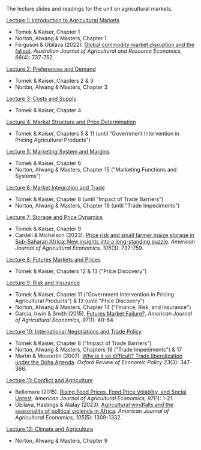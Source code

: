 The lecture slides and readings for the unit on agricultural markets.

[Lecture 1: Introduction to Agricultural Markets](https://davidubilava.com/agmarkets_slides/01-Intro.html)

- Tomek & Kaiser, Chapter 1
- Norton, Alwang & Masters, Chapter 1
- Ferguson & Ubilava (2022). [Global commodity market disruption and the fallout](https://doi.org/10.1111/1467-8489.12497). *Australian Journal of Agricultural and Resource Economics, 66*(4): 737-752.

[Lecture 2: Preferences and Demand](https://davidubilava.com/agmarkets_slides/02-Demand.html)

- Tomek & Kaiser, Chapters 2 & 3
- Norton, Alwang & Masters, Chapter 3

[Lecture 3: Costs and Supply](https://davidubilava.com/agmarkets_slides/03-Supply.html)

- Tomek & Kaiser, Chapter 4

[Lecture 4: Market Structure and Price Determination](https://davidubilava.com/agmarkets_slides/04-Prices.html)

- Tomek & Kaiser, Chapters 5 & 11 (until "Government Intervention in Pricing Agricultural Products")

[Lecture 5: Marketing System and Margins](https://davidubilava.com/agmarkets_slides/05-Vertical.html)

- Tomek & Kaiser, Chapter 6
- Norton, Alwang & Masters, Chapter 15 ("Marketing Functions and Systems")

[Lecture 6: Market Integration and Trade](https://davidubilava.com/agmarkets_slides/06-Spatial.html)

- Tomek & Kaiser, Chapter 8 (until "Impact of Trade Barriers")
- Norton, Alwang & Masters, Chapter 16 (until "Trade Impediments")

[Lecture 7: Storage and Price Dynamics](https://davidubilava.com/agmarkets_slides/07-Temporal.html)

- Tomek & Kaiser, Chapter 9
- Cardell & Michelson (2023). [Price risk and small farmer maize storage in Sub-Saharan Africa: New insights into a long-standing puzzle](https://doi.org/10.1111/ajae.12343). *American Journal of Agricultural Economics, 105*(3): 737-759.

[Lecture 8: Futures Markets and Prices](https://davidubilava.com/agmarkets_slides/08-Futures.html)

- Tomek & Kaiser, Chapters 12 & 13 ("Price Discovery")

[Lecture 9: Risk and Insurance](https://davidubilava.com/agmarkets_slides/09-Risk.html)

- Tomek & Kaiser, Chapter 11 ("Government Intervention in Pricing Agricultural Products") & 13 (until "Price Discovery")
- Norton, Alwang & Masters, Chapter 14 ("Finance, Risk, and Insurance")
- Garcia, Irwin & Smith (2015). [Futures Market Failure?](https://doi.org/10.1093/ajae/aau067). *American Journal of Agricultural Economics, 97*(1): 40-64.

[Lecture 10: International Negotiations and Trade Policy](https://davidubilava.com/agmarkets_slides/10-TradePolicy.html)

- Tomek & Kaiser, Chapter 8 ("Impact of Trade Barriers")
- Norton, Alwang & Masters, Chapters 16 ("Trade Impediments") & 17
- Martin & Messerlin (2007). [Why is it so difficult? Trade liberalization under the Doha Agenda](https://doi.org/10.1093/oxrep/grm026). *Oxford Review of Economic Policy 23*(3): 347-366.

[Lecture 11: Conflict and Agriculture](https://davidubilava.com/agmarkets_slides/11-Conflict.html)

- Bellemare (2015). [Rising Food Prices, Food Price Volatility, and Social Unrest](https://doi.org/10.1093/ajae/aau038). *American Journal of Agricultural Economics, 97*(1): 1-21.
- Ubilava, Hastings & Atalay (2023). [Agricultural windfalls and the seasonality of political violence in Africa](https://doi.org/10.1111/ajae.12364). *American Journal of Agricultural Economics, 105*(5): 1309-1332.

[Lecture 12: Climate and Agriculture](https://davidubilava.com/agmarkets_slides/12-Climate.html)

- Norton, Alwang & Masters, Chapter 9



